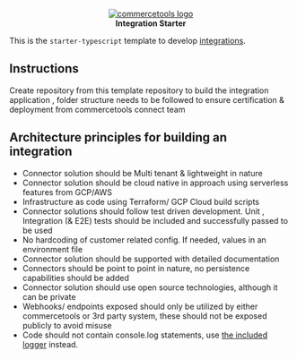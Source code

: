 <p align="center">
  <a href="https://commercetools.com/">
    <img alt="commercetools logo" src="https://unpkg.com/@commercetools-frontend/assets/logos/commercetools_primary-logo_horizontal_RGB.png">
  </a></br>
  <b>Integration Starter</b>
</p>

This is the `starter-typescript` template to develop [integrations](https://marketplace.commercetools.com/).

## Instructions

Create repository from this template repository to build the integration application , folder structure needs to be followed to ensure certification & deployment from commercetools connect team 

## Architecture principles for building an integration 

* Connector solution should be Multi tenant & lightweight in nature
* Connector solution should be cloud native in approach using serverless features from GCP/AWS
* Infrastructure as code using Terraform/ GCP Cloud build scripts
* Connector solutions should follow test driven development. Unit , Integration (& E2E) tests should be included and successfully passed to be used
* No hardcoding of customer related config. If needed, values in an environment file
* Connector solution should be supported with detailed documentation
* Connectors should be point to point in nature, no persistence capabilities should be added
* Connector solution should use open source technologies, although it can be private
* Webhooks/ endpoints exposed should only be utilized by either commercetools or 3rd party system, these should not be exposed publicly to avoid misuse
* Code should not contain console.log statements, use [the included logger](https://github.com/commercetools/merchant-center-application-kit/tree/main/packages-backend/loggers#readme) instead.
